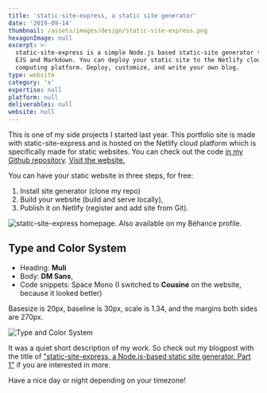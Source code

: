 ```yaml
---
title: 'static-site-express, a static site generator'
date: '2019-09-14'
thumbnail: /assets/images/design/static-site-express.png
hexagonImage: null
excerpt: >-
  static-site-express is a simple Node.js based static-site generator that uses
  EJS and Markdown. You can deploy your static site to the Netlify cloud
  computing platform. Deploy, customize, and write your own blog.
type: website
category: 'x'
expertise: null
platform: null
deliverables: null
website: null
---
```


This is one of my side projects I started last year. This portfolio site is made with static-site-express and is hosted on the Netlify cloud platform which is specifically made for static websites. You can check out the code [in my Github repository](https://github.com/SalsaBoy990/static-site-express). [Visit the website.](https://static-site-express.netlify.com)

You can have your static website in three steps, for free:
1. Install site generator (clone my repo)
2. Build your website (build and serve locally),
3. Publish it on Netlify (register and add site from Git).

![static-site-express homepage. Also available on my [Béhance profile](https://www.behance.net/gallery/85385829/static-site-express).](https://mir-s3-cdn-cf.behance.net/project_modules/max_1200/54739c85385829.5d7a1f92ea192.png)


## Type and Color System

- Heading: **Muli**
- Body: **DM Sans**,
- Code snippets: Space Mono (I switched to **Cousine** on the website, because it looked better)

Basesize is 20px, baseline is 30px, scale is 1.34, and the margins both sides are 270px.

![Type and Color System](https://mir-s3-cdn-cf.behance.net/project_modules/max_1200/be0bc585385829.5d7a1f92e9aae.png)

It was a quiet short description of my work. So check out my blogpost with the title of ["static-site-express, a Node.js-based static site generator. Part 1"](https://uifactory.design/2019/09/11/static-site-express-static-site-generator-part-1.html) if you are interested in more.

Have a nice day or night depending on your timezone!
